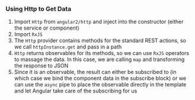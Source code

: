 ### Using Http to Get Data
1. Import `Http` from `angular2/http` and inject into the constructor (either the service or component)
2. Import `RxJS`
3. The `Http` provider contains methods for the standard REST actions, so we call `httpInstance.get` and pass in a path
4. `Http` returns observables for its methods, so we can use `RxJS` operators to massage the data. In this case, we are calling `map` and transforming the response to JSON
5. Since it is an observable, the result can either be subscribed to (in which case we bind the component data in the subscribe block) or we can use the `async` pipe to place the observable directly in the template and let Angular take care of the subscribing for us